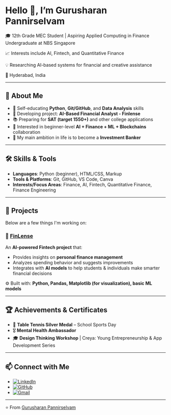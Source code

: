 # Hello 👋, I’m Gurusharan Pannirselvam

🎓 12th Grade MEC Student | Aspiring Applied Computing in Finance Undergraduate at NBS Singapore  

📈 Interests include AI, Fintech, and Quantitative Finance  

💡 Researching AI-based systems for financial and creative assistance  

📍 Hyderabad, India  

---

## 🚀 About Me

- 🌱 Self-educating **Python**, **Git/GitHub**, and **Data Analysis** skills  
- 🧠 Developing project: **AI-Based Financial Analyst - Finlense**  
- 📚 Preparing for **SAT (target 1550+)** and other college applications  
- 🤝 Interested in beginner-level **AI + Finance + ML + Blockchains** collaboration  
- 🎯 My main ambition in life is to become a **Investment Banker**  

---

## 🛠️ Skills & Tools

- **Languages**: Python (beginner), HTML/CSS, Markup  
- **Tools & Platforms**: Git, GitHub, VS Code, Canva  
- **Interests/Focus Areas**: Finance, AI, Fintech, Quantitative Finance, Finance Engineering  

---

## 📂 Projects

Below are a few things I'm working on:

### 📌 [FinLense](https://gjwa8yvcs8jmukmyqseuqq.streamlit.app/)

An **AI-powered Fintech project** that:  
- Provides insights on **personal finance management**  
- Analyzes spending behavior and suggests improvements  
- Integrates with **AI models** to help students & individuals make smarter financial decisions  

⚙️ Built with: **Python, Pandas, Matplotlib (for visualization), basic ML models**  

---

## 🏆 Achievements & Certificates
- 🥈 **Table Tennis Silver Medal** – School Sports Day  
- 🎖️ **Mental Health Ambassador**  
- 🎓 **Design Thinking Workshop** | Creya: Young Entrepreneurship & App Development Series  

---

## 📫 Connect with Me
- [![LinkedIn](https://img.shields.io/badge/LinkedIn-0A66C2?style=for-the-badge&logo=linkedin&logoColor=white)](https://www.linkedin.com/in/YOUR-LINKEDIN-USERNAME)
- [![GitHub](https://img.shields.io/badge/GitHub-000000?style=for-the-badge&logo=github&logoColor=white)](https://github.com/Gurusharan-Fintech)
- [![Gmail](https://img.shields.io/badge/Gmail-D14836?style=for-the-badge&logo=gmail&logoColor=white)](mailto:Gurusharanpannirselvamclg@gmail.com)

---

⭐️ From [Gurusharan Pannirselvam](https://github.com/Gurusharan-Fintech)
  
